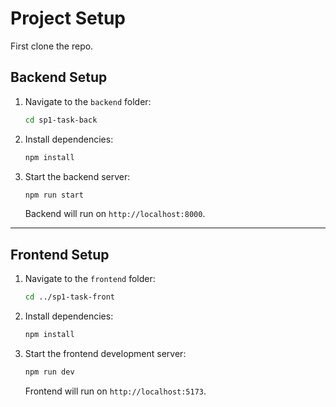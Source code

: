 # Project Setup

First clone the repo.

## Backend Setup

1. Navigate to the `backend` folder:

   ```bash
   cd sp1-task-back
   ```

2. Install dependencies:

   ```bash
   npm install
   ```

3. Start the backend server:

   ```bash
   npm run start
   ```

   Backend will run on `http://localhost:8000`.

---

## Frontend Setup

1. Navigate to the `frontend` folder:

   ```bash
   cd ../sp1-task-front
   ```

2. Install dependencies:

   ```bash
   npm install
   ```

3. Start the frontend development server:

   ```bash
   npm run dev
   ```

   Frontend will run on `http://localhost:5173`.
